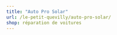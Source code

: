 ```yaml
---
title: "Auto Pro Solar"
url: /le-petit-quevilly/auto-pro-solar/
shop: réparation de voitures
---
```


